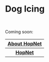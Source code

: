 
<h1>Dog Icing</h1>

<table style="width:100%">
  <tr>
    <th><a href="https://dogicing.github.io/index.html-hopnet/">About HopNet</a></th>
  </tr>
  <br>
  <p>Coming soon:</p>
  <tr>
    <th><a href="https://dogicing.github.io/">HopNet</a></th>
  </tr>
</table>
